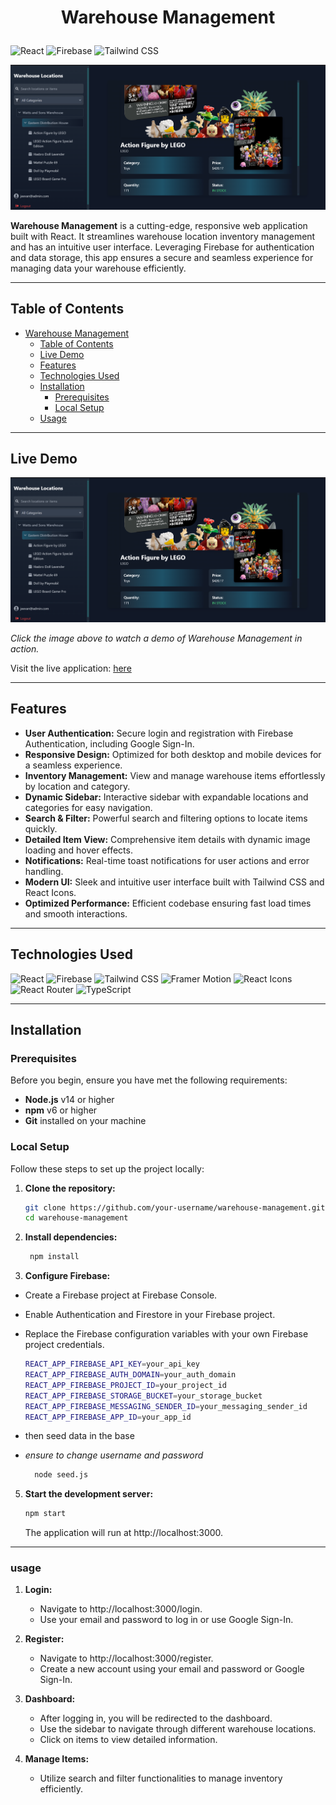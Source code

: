 # <p align="center">Warehouse Management</p>

![React](https://img.shields.io/badge/React-18.3.1-blue) ![Firebase](https://img.shields.io/badge/Firebase-10.14.1-orange) ![Tailwind CSS](https://img.shields.io/badge/Tailwind%20CSS-3.4.13-blue) 

<p align="center">
  <img src="./src/assets/readme/Dashboard.png" alt="Dashboard" width="800"/>
</p>

**Warehouse Management** is a cutting-edge, responsive web application built with React. It streamlines warehouse location inventory management and has an intuitive user interface. Leveraging Firebase for authentication and data storage, this app ensures a secure and seamless experience for managing data your warehouse efficiently.

---

## Table of Contents

- [Warehouse Management](#warehouse-management)
  - [Table of Contents](#table-of-contents)
  - [Live Demo](#live-demo)
  - [Features](#features)
  - [Technologies Used](#technologies-used)
  - [Installation](#installation)
    - [Prerequisites](#prerequisites)
    - [Local Setup](#local-setup)
  - [Usage](#usage)

---

## Live Demo

[![Watch the video](./src/assets/readme/Dashboard.png)](https://youtu.be/IB_l_DUntUY)

*Click the image above to watch a demo of Warehouse Management in action.*

Visit the live application: [here](https://warehouse-management62p9.vercel.app/)

---

## Features

- **User Authentication:** Secure login and registration with Firebase Authentication, including Google Sign-In.
- **Responsive Design:** Optimized for both desktop and mobile devices for a seamless experience.
- **Inventory Management:** View and manage warehouse items effortlessly by location and category.
- **Dynamic Sidebar:** Interactive sidebar with expandable locations and categories for easy navigation.
- **Search & Filter:** Powerful search and filtering options to locate items quickly.
- **Detailed Item View:** Comprehensive item details with dynamic image loading and hover effects.
- **Notifications:** Real-time toast notifications for user actions and error handling.
- **Modern UI:** Sleek and intuitive user interface built with Tailwind CSS and React Icons.
- **Optimized Performance:** Efficient codebase ensuring fast load times and smooth interactions.

---

##  Technologies Used

![React](https://img.shields.io/badge/React-18.3.1-blue) 
![Firebase](https://img.shields.io/badge/Firebase-10.14.1-orange) 
![Tailwind CSS](https://img.shields.io/badge/Tailwind%20CSS-3.4.13-blue)
![Framer Motion](https://img.shields.io/badge/Framer%20Motion-11.11.8-pink)
![React Icons](https://img.shields.io/badge/React%20Icons-5.3.0-blue)
![React Router](https://img.shields.io/badge/React%20Router-6.27.0-red)
![TypeScript](https://img.shields.io/badge/TypeScript-5.6.3-blue)

---

## Installation

### Prerequisites

Before you begin, ensure you have met the following requirements:

- **Node.js** v14 or higher
- **npm** v6 or higher
- **Git** installed on your machine

### Local Setup

Follow these steps to set up the project locally:

1. **Clone the repository:**

   ```bash
   git clone https://github.com/your-username/warehouse-management.git
   cd warehouse-management
   ```
   
2. **Install dependencies:**   
  

    ```bash
     npm install
    ```
3. **Configure Firebase:**

  -  Create a Firebase project at Firebase Console.
  -  Enable Authentication and Firestore in your Firebase project.
  -  Replace the Firebase configuration variables with your own Firebase project credentials.

     ```bash
     REACT_APP_FIREBASE_API_KEY=your_api_key
     REACT_APP_FIREBASE_AUTH_DOMAIN=your_auth_domain
     REACT_APP_FIREBASE_PROJECT_ID=your_project_id
     REACT_APP_FIREBASE_STORAGE_BUCKET=your_storage_bucket
     REACT_APP_FIREBASE_MESSAGING_SENDER_ID=your_messaging_sender_id
     REACT_APP_FIREBASE_APP_ID=your_app_id
     ```

   - then seed data in the base
   - *ensure to change username and password*
     ```bash
       node seed.js
     ```
 5. **Start the development server:**

     ```bash
     npm start
     ```
      The application will run at http://localhost:3000.

---
### usage

 1. **Login:**

     -  Navigate to http://localhost:3000/login.
      - Use your email and password to log in or use Google Sign-In.


 2. **Register:**

      - Navigate to http://localhost:3000/register.
      - Create a new account using your email and password or Google Sign-In.


 3. **Dashboard:**

      - After logging in, you will be redirected to the dashboard.
      - Use the sidebar to navigate through different warehouse locations.
      -  Click on items to view detailed information.
    
 4. **Manage Items:**
    
      - Utilize search and filter functionalities to manage inventory efficiently.


